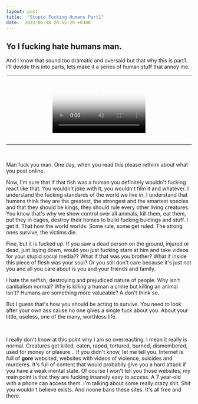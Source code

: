 ```yaml
---
layout: post
title:  "Stupid Fucking Humans Part1"
date:  2022-06-18 20:55:29 +0300
---
```


## Yo I fucking hate humans man.  
And I know that sound too dramatic and oversaid but that why this is part1. I'll devide this into parts, lets make it a series of human stuff that annoy me.

---  

<br>


<video style = "margin: auto auto; display: block;  width: 50%; max-width: 50%; height: auto;" controls poster = "/bojkos-thoughts/assets/images/fucking_momchil.png">
  <source style = "margin: auto auto; display: block;  width: 50%; max-width: 50%; height: auto;" src="/bojkos-thoughts/assets/images/stupid_momo.mp4" type="video/mp4">
</video>

<br>  

---

<br>


Man fuck you man. One day, when you read this please rethink about what you post online.  

Now, I'm sure that if that fish was a human you definitely wouldn't fucking react like that. You wouldn't joke with it, you wouldn't film it and whatever. I understand the fucking standards of the world we live in. I understand that humans think they are the greatest, the strongest and the smartest species and that they should be kings, they should rule every other living creatures. You know that's why we show control over all animals, kill them, eat them, put they in cages, destroy their homes to build fucking buldings and stuff. I get it. That how the world worlds. Some rule, some get ruled. The strong ones survive, the victims die.  

Fine, but it is fucked up. If you saw a dead person on the ground, injured or dead, just laying down, would you just fucking stare at him and take videos for your stupid social media?? What if that was you brother? What if inside this piece of flesh was your soul? Or you still don't care because it's just not you and all you care about is you and your friends and family.  

I hate the selfish, destroying and prejudiced nature of people. Why isn't canibalism normal? Why is killing a human a crime but killing an animal isn't? Humans are something more valueable? A don't think so.  

But I guess that's how you should be acting to survive. You need to look after your own ass cause no one gives a single fuck about you. About your little, useless, one of the many, worthless life.  

<br>

I really don't know at this point why I am so overreacting. I mean it really is normal. Creatures get killed, eaten, raped, tortured, burned, dismembered, used for money or plasure... If you didn't know, let me tell you. Internet is full of **gore** websited, websites with videos of violence, suicides and murderes. It's full of content that would probablly give you a hard attack if you have a weak mental state. Of course I won't tell you those websites, my main point is that they are fucking insanely easy to access. A 7 year-old with a phone can access them. I'm talking about some really crazy shit. Shit you wouldn't believe exists. And noone bans these sites. It's all free and there.
